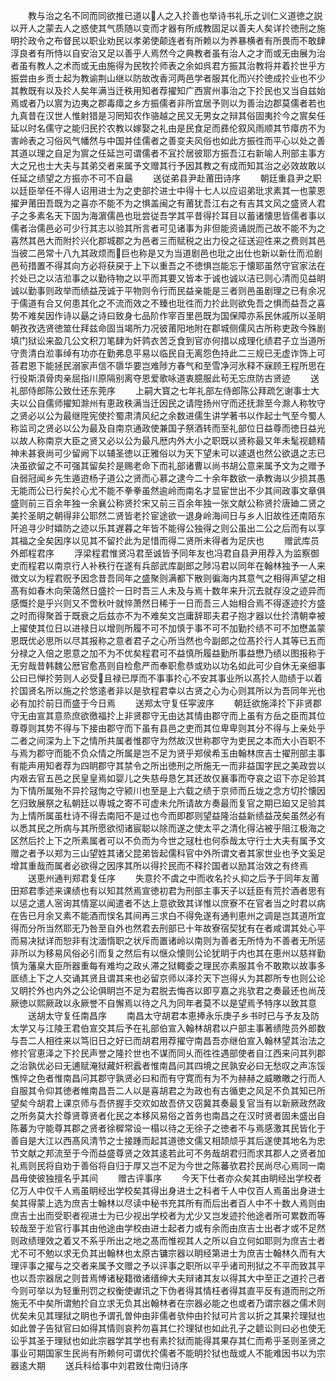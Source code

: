 <!-- { "loadSidebar": true } -->
　　教与治之名不同而同欲推已道以人之入扵善也举诗书礼乐之训仁义道徳之説以开人之蒙去人之惑使其气质随以变而才器有所成教固足以善夫人矣详扵徳刑之施明扵政令之布督民以职业劝民以孝弟使颠连者有所赖以为养暴横者有所畏而不敢肆淳良者有所恃以自安治又足以善乎人焉然今之典教者虽有治人之才而或无由展为治者虽有教人之术而或无由施得为民牧扵师表之余如呉君方振其治教将并着扵世乎方振尝由乡贡士起为教谕荆山继以防故改香河两邑学者服其化而兴扵徳成扵业也不少其教既有以及扵人矣年满当迁秩用知者荐擢知广西賔州事治之下扵民也又当自兹始焉或者乃以賔为边夷之郡毒瘴之乡方振儒者非所宜居予则以为善治边郡莫儒者若也九真昔在汉世人惟射猎是习罔知农作骆越之民又无男女之辩其俗固夷扵今之賔矣任延以时名儒守之能归民扵农教以嫁娶之礼由是民食足而彞伦叙风雨顺其节瘴疠不为害岭表之习俗风气幡然与中国并佳儒者之善变夫风俗也如此方振徃而平心以处之善其道以理之自足为賔之任延岂可谓儒者不冝扵居彼耶方振吾江右新喻人刑部主事方大之兄也士大夫与其弟交者来属予文赠其行予因其教之有成而知其治之必效故敢以任延之绩望之方振亦不可不自朂
　　送従弟县尹赴莆田诗序
　　朝廷重县尹之职以廷臣举任不得人诏用进士为之吏部扵进士中得十七人以应诏弟玭求素其一也蒙恩擢尹莆田吾既为之喜亦不能不为之惧盖闽之有莆犹吾江右之有吉其文风之盛贤人君子之多素名天下固为海濵儒邑也玭尝従吾学其平昔得扵耳目以蓄诸懐思皆儒者事以儒者治儒邑必可少行其志以验其所言者可见诸事为非但能资诵説而己故不能不为之喜然其邑大而附扵兴化郡城郡之为邑者三而赋税之出力役之征送迎徃来之费则其邑当彼二邑常十八九其政烦而巨也称是又为当道剧邑也玭之出仕也新以新仕而涖剧邑茍措置不得其向方必将获戻于上下以重吾之不徳惧岂能忘于懐耶虽然守官家法在扵处已之以洁涖事之以勤待物之以平而其要又皆本于诚也诚以洁已则心清而见益眀诚以勤事则政举而绩益茂诚于平物则令行而民益亲能是三者则邑虽剧理之已有余况于儒道有合又何患其化之不流而效之不臻也玭徃而力扵此则欲免吾之惧而益吾之喜势不难矣因作诗以朂之诗曰致身七品阶作宰百里邑既为国保障亦系民休戚所以圣眀朝孜孜选贤徳筮仕拜兹命固当竭所力况彼莆阳地附在郡城侧儒风古所称吏政今殊剧填门狱讼来盈几公文积刀笔肆为奸鹑衣苦乏食到官亦何措以成理化绩君子立当道所守贵清白涖事绰有功亦在勤弗息平易以临民自无离怨色持此二三规已无虚诈饰上可荅君恩下能拯民溺家声信不隳华要岂难陟方春气和至雪净河氷释不寐顾王程所思在行役斯湏骨肉亲屈指川原隔别离夺恩爱歌咏道衷臆服此茍无忘庶防古贤迹
　　送礼部侍郎陈公致仕还东莞序
　　上嗣大寳之七年礼部左侍郎陈公拜疏乞谢事士大夫以公自儒师擢知滁州有恵政秩满当迁因民之请陞扬州守而还抚滁至今滁人称牧守之贤必以公为最继陞宪使扵蜀肃清风纪之余数进儒生讲学著书以作起士气至今蜀人称监司之贤必以公为最及自南京通政使兼国子祭酒转而至礼部位日益尊而徳日益光以故人称南京大臣之贤又必以公为最凡厯内外大小之职既以贤称最又年未髦视聼精神未甚衰尚可少留阙下以辅圣徳以正雅俗以为天下望未可以遽退也然公欲退之志已决虽欲留之不可强其留矣扵是赐老命下而礼部诸曹以尚书胡公意来属予文为之赠予自弱冠闻乡先生遁逰杨子道公之贤而心慕之逮今二十余年数欲一承教诲以少损其愚无能而公已行矣扵心尤不能不拳拳虽然逾岭而南名才显宦世出不少其间政事文章俱盛则前三百余年独一余襄公称贤扵宋又前三百余年独一张文献公称贤扵唐廸二贤之美扵圣眀之朝得非公耶然二贤皆老扵宦途欲一退身岭海间日与乡人旧故徃还南陌东阡追寻少时嬉防之迹以乐其遅暮之年皆不能得公独得之则公虽出二公之后而有以享其福之全矣因序以见其不留扵此为足惜而得二贤所未得者为足庆也
　　赠武库员外郎程君序
　　浮梁程君惟贤冯君至诚皆予同年友也冯君自县尹用荐入为监察御史而程君以南京行人补秩行在遂有兵部武库副郎之陟冯君以同年在翰林独予一人来徴文以为程君贶予因念昔吾同年之盛聚则满都下散则徧海内其意气之相得声望之相髙有如春木向荣蔼然日盛扵一日时吾三人未及与焉十数年来升沉去就存没之迹异而感慨扵是乎兴则又不啻秋叶就悴萧然日稀于一日而吾三人始相合焉不得逐迹扵方盛之时而得聚首于既衰之后兹亦不为不难矣文岂庸辞耶夫君子抱才器以仕扵清朝幸被上擢使其位日以进禄日以增则所履不可不加慎于事不可不加勤扵绩不可不加懋盖蒙恩既优必思所以尽其报称之意者君子之心所当然也今副郎之位髙扵行人其等已五而分禄之入倍之恩意之加不为不优矣程君可不益慎所履益勤所事益懋乃绩以图报称于无穷哉昔韩魏公厯官愈髙则自检愈严而奉职愈恭或劝以功名如此可少自休无亲细事公曰已惮扵劳则人必受且禄已厚而不事事扵心不安其事业所以髙扵人勋绩于以着扵国贤名所以施之扵悠逺者非以是欤程君幸以古贤之心为心则其所以为吾同年光也必有加扵前日而盛于今日焉
　　送郑太守复任寜波序
　　朝廷欲施泽扵下非贤郡守无由宣其意烝庶欲徼福扵上非贤郡守无由达其情由郡守而上虽有方岳之臣而其位尊尊则其势不得与下接由郡守而下虽有县邑之吏而其位卑卑则其分不得与上亲处乎二者之间深为上下之情所共属者惟郡守为然故汉世称郡守为吏民之本而大小百职不与焉为郡守而能不负众情之所属是岂不足为贤乎郑侯希玉由翰林庶吉士擢刑部主事有能声用知者荐为四眀郡守其禁令之所出徳刑之所施无一而非益国字民之美政尝以内艰去官五邑之民皇皇焉如婴儿之失慈母恳乞其还故仅襄事而夺哀之诏下亦足验其为下情所属殆不异扵冦恂之守颍川也至是上六载之绩于京师而丘垅之念方切扵懐因乞归致展祭之私朝廷以専城之寄不可虚未允所请故方奏最而复官之期已廹又足验其为上情所属虽杜诗不得去南阳不是过也今而即郡则望益隆治益新绩益茂矣虽然必有以悉其民之所病与其所愿欲彻诸宸聪以除而遂之使太平之清化得沾被乎阻江极海之区然后扵上下之所素属者可以不负而为今世之冦杜也何忝哉太守行士大夫有属予文赠之者予以郑为三山望姓其诸父昆弟皆起儒科官中外所谓文者其家世业也予文奚足增其重哉而属者必欲得之因序其所以得扵民而不释扵国者以励其治效之有终焉
　　送恵州通判郑君复任序
　　失意扵不虞之中而收名扵乆抑之后予于同年友莆田郑君季述来课绩也有以知其然焉宣徳初君为刑部主事天子以廷臣有荒扵酒者思有以惩之遣人宻询其情寔以闻遣者不达上意欲致其详惟以庶寮不在官者当之时君以病在告已月余又素不能酒而悮名其间再三求白不得免遂有通判恵州之调是岂其道所宜得而分所当然耶无乃咎至自外也然君去刑部已十年故寮宿契犹有在者咸谓其处心平而易决狱详而恕非有沈湎惰职之状斥而置诸岭以南则为善者无所恃为不善者无所惩非所以为移易风俗必引而复之然后有以惬众懐则公论犹眀于内也其在恵州以慈祥勤慎为藩臬大臣所器重每有难均之政乆滞之狱輙委之理民亦素服其令不敢欺以故事多厎绩上下之人交诵其贤且谓其来也必留京师以泽扵天下岂得乆为其郡所专也则公论又眀扵外也内外之公论俱眀岂不足为君脱去悔吝以即亨嘉之兆欤君之奏最还也尚茂厥徳以熙厥政以永厥誉不自懈焉以待之凡为同年者莫不以是望焉予特序以致其意
　　送胡太守复任南昌序
　　南昌太守胡君本恵捧永乐庚子乡书时已与予友及防太学又与江陵王君伯宣交其后予在礼部伯宣入翰林胡君以户部主事著绩陞员外郎数与吾二人相徃来以笃旧日之好已而胡君用荐擢守南昌吾亦继伯宣入翰林望其治法之修扵官恵泽之下扵民声誉之隆扵世也不谋而同乆而徃徃遇部使者自江西来问其列郡之治孰优必曰无逋赋淹狱藏奸积蠧者惟南昌问其四境之民孰安必曰无愁叹之声冻馁憔悴之色者惟南昌问其郡守孰贤必曰和而有守寛而有为不为赫赫之威皦皦之行而人自服其令仰其徳者帷南昌吾二人以是喜胡君之为政也有古循吏之风足不负其知已所望矣今胡君上课京师与吾侪握手交欢如故吾侪又窃冀其奏最复官当有以新厥政然政之所务莫大扵尊贤尊贤者化民之本移风易俗之首务也南昌之在汉时贤者固未盛出自陈蕃为守能尊其郡之贤者徐穉常设一榻以待之无徐子之徳者不与焉感激其民皆化于善自是大江以西髙风清节之士接踵而起其道徳文儒又相颉颃乎其后遂使其地名为忠节文献之邦流至于今而益盛尊贤之效其逺若此可不务哉胡君归而求其郡人之贤者加礼焉则民将自劝于善俗将自归于厚又岂不足为今世之陈蕃欤君扵民尚尽心焉同一南昌毋使彼独擅名乎其间
　　赠古评事序
　　今天下仕者亦众矣其由眀经出学校者亿万人中仅千人焉虽眀经出学校矣其得出身进士之科者千人中仅百人焉虽出身进士矣其得蒙上选为庶吉士翰林以尽读中秘书充其所有而后出者百人中不十数人焉则由庶吉士出而受职者视进士为已少视出学校者为尤少又岂发迹扵他途者所可累数而等较哉至于涖官行事其由他途由学校由进士起者力或有余而由庶吉士出者才或不足然则政绩理效之着又不系乎所出之地之髙而惟视其人之所以自立何如耶则为庶吉士者尤不可不勉以求无负其出翰林也太原古镛宗器以眀经第进士为庶吉士翰林久而有大理评事之擢与之交者来属予文赠之予以评事之职所以平乎诸司刑狱之不平而致其平也以吾宗器居之则昔焉愽诸秘籍徴诸缙绅大夫辩诸其友以得其大中至正之道扵己者今则可举以为轻重刑罚之权衡使谳讯之下伪者得其情枉者得其直平反有道而刑之所施无不中矣所谓勉扵自立求无负其出翰林者在宗器必能之也或者乃谓宗器之儒术则优矣未见其理狱之眀也予谓孔曽仲由非儒者欤仲由扵狱可片言以折之其果扵理狱也如此曽子告狱官曰如得其情则哀矜勿喜其仁扵理狱也如此孔子之聼讼则曰必也使无讼乎其圣于理狱也如此宗器学其学也有素扵狱而能得其果存其仁而希乎圣则圣贤之事业可期国家生民尚有所赖何可谓优扵儒者不能眀扵狱也哉或人不能难因书以为宗器逺大期
　　送兵科给事中刘君致仕南归诗序
